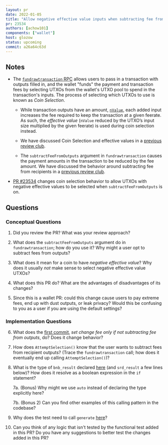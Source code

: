 ```yaml
---
layout: pr
date: 2022-01-05
title: "Allow negative effective value inputs when subtracting fee from outputs"
pr: 23534
authors: [achow101]
components: ["wallet"]
host: glozow
status: upcoming
commit: a26a64c63d
---
```


## Notes

* The [`fundrawtransaction`
  RPC](https://developer.bitcoin.org/reference/rpc/fundrawtransaction.html) allows users to pass in
  a transaction with outputs filled in, and the wallet "funds" the payment and transaction fees by
  selecting UTXOs from the wallet's UTXO pool to spend in the transaction's inputs. The process of
  selecting which UTXOs to use is known as *Coin Selection*.

  - While transaction outputs have an amount,
    [`nValue`](https://github.com/bitcoin/bitcoin/blob/d69af93223c4008c3255f7e4848ff05d78c514fa/src/primitives/transaction.h#L131),
    each added input increases the fee required to keep the transaction at a given feerate. As such, the
    *effective value* (`nValue` reduced by the UTXO’s input size multiplied by the given feerate) is
    used during coin selection instead.

  - We have discussed Coin Selection and effective values in a [previous review club](/17331).

  - The `subtractFeeFromOutputs` argument in `fundrawtransaction` causes the payment amounts in
    the transaction to be reduced by the fee amount. We have discussed the behavior around subtracting
    fee from recipients in a [previous review club](/22155).

* [PR #23534](https://github.com/bitcoin/bitcoin/pull/23534) changes coin selection behavior to
  allow UTXOs with negative effective values to be selected when `subtractFeeFromOutputs` is on.

## Questions

### Conceptual Questions

1. Did you review the PR? What was your review approach?

2. What does the `subtractFeeFromOutputs` argument do in `fundrawtransaction`; how do you use it?
   Why might a user opt to subtract fees from outputs?

3. What does it mean for a coin to have *negative effective value*? Why does it usually *not* make
   sense to select negative effective value UTXOs?

4. What does this PR do? What are the advantages of disadvantages of its changes?

5. Since this is a wallet PR: could this change cause users to pay extreme fees, end up with dust
   outputs, or leak privacy? Would this be confusing to you as a user if you are using the default settings?

### Implementation Questions

6. What does the [first
   commit](https://github.com/bitcoin-core-review-club/bitcoin/commit/227803cb95d3170613deddea67720879873f0754),
*set change fee only if not subtracting fee from outputs*, do? Does it change behavior?

7. How does `AttemptSelection()` know that the user wants to subtract fees from recipient outputs?
   (Trace the `fundrawtransaction` call; how does it eventually end up calling
   `AttemptSelection()`)?

8. What is the type of `bnb_result` declared
   [here](https://github.com/bitcoin-core-review-club/bitcoin/commit/89d1d6ff4c79b31f4b6849c7ef906833cfd49d85#diff-6e06b309cd494ef5da4e78aa0929a980767edd12342137f268b9219167064d13R410)
   (and `srd_result` a few lines below)? How does it resolve as a boolean expression in the `if`
   statement?

      7a. (Bonus) Why might we use `auto` instead of declaring the type explicitly here?

      7b. (Bonus 2) Can you find other examples of this calling pattern in the codebase?

9. Why does the test need to call `generate`
   [here](https://github.com/bitcoin-core-review-club/bitcoin/commit/a26a64c63dd8d55d0ac972f5420f5dd27e7f53d8#diff-729d780cd34193bdca2c44e9765fb47063bfbf88ba50e0864dad12d747033995R1170)?

10. Can you think of any logic that isn't tested by the functional test added in this PR? Do you
    have any suggestions to better test the changes added in this PR?

<!-- TODO: After meeting, uncomment and add meeting log between the irc tags
## Meeting Log

{% irc %}
{% endirc %}
-->
